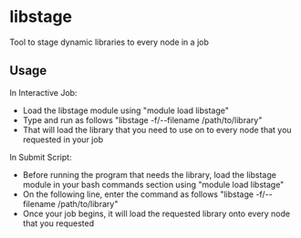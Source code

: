 libstage
===================

Tool to stage dynamic libraries to every node in a job

## Usage

 In Interactive Job:
 * Load the libstage module using "module load libstage"
 * Type and run as follows "libstage -f/--filename /path/to/library"
 * That will load the library that you need to use on to every node that you requested in your job

 In Submit Script:
 * Before running the program that needs the library, load the libstage module in your bash commands section using "module load libstage"
 * On the following line, enter the command as follows "libstage -f/--filename /path/to/library"
 * Once your job begins, it will load the requested library onto every node that you requested


